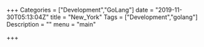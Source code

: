 +++
Categories = ["Development","GoLang"]
date = "2019-11-30T05:13:04Z"
title = "New_York"
Tags = ["Development","golang"]
Description = ""
menu = "main"

+++

